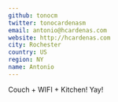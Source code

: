 ```yaml
---
github: tonocm
twitter: tonocardenasm
email: antonio@hcardenas.com
website: http://hcardenas.com
city: Rochester
country: US
region: NY
name: Antonio
---
```


Couch + WIFI + Kitchen! Yay!